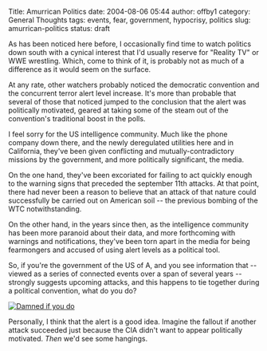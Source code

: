 Title: Amurrican Politics
date: 2004-08-06 05:44
author: offby1
category: General Thoughts
tags: events, fear, government, hypocrisy, politics
slug: amurrican-politics
status: draft

As has been noticed here before, I occasionally find time to watch politics down south with a cynical interest that I'd usually reserve for "Reality TV" or WWE wrestling. Which, come to think of it, is probably not as much of a difference as it would seem on the surface.

At any rate, other watchers probably noticed the democratic convention and the concurrent terror alert level increase. It's more than probable that several of those that noticed jumped to the conclusion that the alert was politically motivated, geared at taking some of the steam out of the convention's traditional boost in the polls.

I feel sorry for the US intelligence community. Much like the phone company down there, and the newly deregulated utilities here and in California, they've been given conflicting and mutually-contradictory missions by the government, and more politically significant, the media.

On the one hand, they've been excoriated for failing to act quickly enough to the warning signs that preceded the september 11th attacks. At that point, there had never been a reason to believe that an attack of that nature could successfully be carried out on American soil \-- the previous bombing of the WTC notwithstanding.

On the other hand, in the years since then, as the intelligence community has been more paranoid about their data, and more forthcoming with warnings and notifications, they've been torn apart in the media for being fearmongers and accused of using alert levels as a political tool.

So, if you're the government of the US of A, and you see information that \-- viewed as a series of connected events over a span of several years \-- strongly suggests upcoming attacks, and this happens to tie together during a political convention, what do you do?

[![Damned if you do](http://www.offlineblog.com/images/arial.gif)](http://www.thestate.com/mld/state/news/opinion/)

Personally, I think that the alert is a good idea. Imagine the fallout if another attack succeeded just because the CIA didn't want to appear politically motivated. _Then_ we'd see some hangings.
